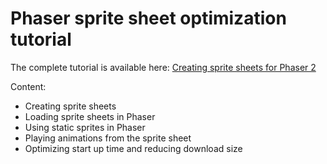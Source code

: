Phaser sprite sheet optimization tutorial
=========================================

The complete tutorial is available here: [Creating sprite sheets for Phaser 2](https://www.codeandweb.com/texturepacker/tutorials/creating-spritesheets-for-phaser-with-texturepacker)

Content:

- Creating sprite sheets
- Loading sprite sheets in Phaser
- Using static sprites in Phaser
- Playing animations from the sprite sheet
- Optimizing start up time and reducing download size

